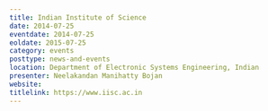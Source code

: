 ```yaml
---
title: Indian Institute of Science
date: 2014-07-25
eventdate: 2014-07-25
eoldate: 2015-07-25
category: events
posttype: news-and-events
location: Department of Electronic Systems Engineering, Indian
presenter: Neelakandan Manihatty Bojan
website:
titlelink: https://www.iisc.ac.in
---
```

